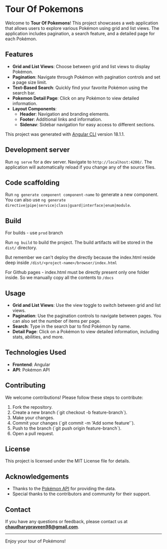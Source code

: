 # Tour Of Pokemons

Welcome to **Tour Of Pokemons**! This project showcases a web application that allows users to explore various Pokémon using grid and list views. The application includes pagination, a search feature, and a detailed page for each Pokémon.

## Features

- **Grid and List Views**: Choose between grid and list views to display Pokémon.
- **Pagination**: Navigate through Pokémon with pagination controls and set a page size limit.
- **Text-Based Search**: Quickly find your favorite Pokémon using the search bar.
- **Pokemon Detail Page**: Click on any Pokémon to view detailed information.
- **Layout Components**:
  - **Header**: Navigation and branding elements.
  - **Footer**: Additional links and information.
  - **Sidenav**: Sidebar navigation for easy access to different sections.

This project was generated with [Angular CLI](https://github.com/angular/angular-cli) version 18.1.1.

## Development server

Run `ng serve` for a dev server. Navigate to `http://localhost:4200/`. The application will automatically reload if you change any of the source files.

## Code scaffolding

Run `ng generate component component-name` to generate a new component. You can also use `ng generate directive|pipe|service|class|guard|interface|enum|module`.

## Build
For builds - use `prod` branch

Run `ng build` to build the project. The build artifacts will be stored in the `dist/` directory.

But remember we can't deploy the directly because the index.html reside deep inside `/dist/<project-name>/browser/index.html`

For Github pages - index.html must be directly present only one folder inside. So we manually copy all the contents to `/docs`

## Usage

- **Grid and List Views**: Use the view toggle to switch between grid and list views.
- **Pagination**: Use the pagination controls to navigate between pages. You can also set the number of items per page.
- **Search**: Type in the search bar to find Pokémon by name.
- **Detail Page**: Click on a Pokémon to view detailed information, including stats, abilities, and more.

## Technologies Used

- **Frontend**: Angular
- **API**: Pokémon API

## Contributing

We welcome contributions! Please follow these steps to contribute:

1. Fork the repository.
2. Create a new branch (\`git checkout -b feature-branch\`).
3. Make your changes.
4. Commit your changes (\`git commit -m 'Add some feature'\`).
5. Push to the branch (\`git push origin feature-branch\`).
6. Open a pull request.

## License

This project is licensed under the MIT License file for details.

## Acknowledgements

- Thanks to the [Pokémon API](https://pokeapi.co/) for providing the data.
- Special thanks to the contributors and community for their support.

## Contact

If you have any questions or feedback, please contact us at **chaudharypraveen98@gmail.com**.

---

Enjoy your tour of Pokémons!
